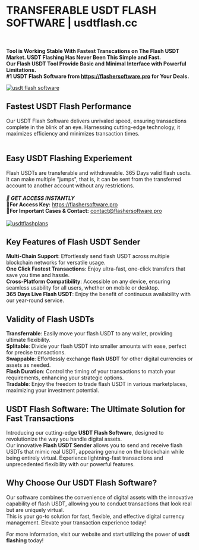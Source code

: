 # TRANSFERABLE USDT FLASH SOFTWARE | usdtflash.cc
</br>
 
__Tool is Working Stable With Fastest Transcations on The Flash USDT Market. USDT Flashing Has Never Been This Simple and Fast.</br> 
Our Flash USDT Tool Provide Basic and Minimal Interface with Powerful Limitations.</br>
#1 USDT Flash Software from https://flashersoftware.pro for Your Deals.__ 

<a href="https://flashersoftware.pro">
<img src="https://i.ibb.co/myNL0hJ/Z2.png" alt="usdt flash software">
</a>

## Fastest USDT Flash Performance
Our USDT Flash Software delivers unrivaled speed, ensuring transactions complete in the blink of an eye. 
Harnessing cutting-edge technology, it maximizes efficiency and minimizes transaction times.</br></br>

## Easy USDT Flashing Experiement
Flash USDTs are transferable and withdrawable. 365 Days valid flash usdts. It can make multiple "jumps", that is, it can be sent from the transferred account to another account without any restrictions.
</br></br>
**_🔑 GET ACCESS INSTANTLY_**\
**🛒For Access Key:** https://flashersoftware.pro \
**👤For Important Cases & Contact:** contact@flashersoftware.pro
<br>
<br>
<a href="https://usdtflash.cc/#plans">
<img src="https://i.ibb.co/FDGbJfY/usdtflasherplans.png" alt="usdtflashplans">
</a>


## Key Features of Flash USDT Sender
__Multi-Chain Support__: Effortlessly send flash USDT across multiple blockchain networks for versatile usage. \
__One Click Fastest Transactions__: Enjoy ultra-fast, one-click transfers that save you time and hassle. \
__Cross-Platform Compatibility__: Accessible on any device, ensuring seamless usability for all users, whether on mobile or desktop. \
__365 Days Live Flash USDT__: Enjoy the benefit of continuous availability with our year-round service.

## Validity of Flash USDTs
__Transferrable__: Easily move your flash USDT to any wallet, providing ultimate flexibility. \
__Splitable__: Divide your flash USDT into smaller amounts with ease, perfect for precise transactions. \
__Swappable__: Effortlessly exchange **flash USDT** for other digital currencies or assets as needed. \
__Flash Duration__: Control the timing of your transactions to match your requirements, enhancing your strategic options. \
__Tradable__: Enjoy the freedom to trade flash USDT in various marketplaces, maximizing your investment potential.

## USDT Flash Software: The Ultimate Solution for Fast Transactions
Introducing our cutting-edge **USDT Flash Software**, designed to revolutionize the way you handle digital assets. \
Our innovative **Flash USDT Sender** allows you to send and receive flash USDTs that mimic real USDT, appearing genuine on the blockchain while being entirely virtual.
Experience lightning-fast transactions and unprecedented flexibility with our powerful features.

## Why Choose Our USDT Flash Software?
Our software combines the convenience of digital assets with the innovative capability of flash USDT, allowing you to conduct transactions that look real but are uniquely virtual.  \
This is your go-to solution for fast, flexible, and effective digital currency management. Elevate your transaction experience today!

For more information, visit our website and start utilizing the power of **usdt flashing** today!
</br></br>

